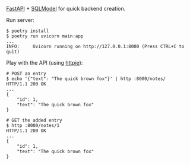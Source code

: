 [FastAPI][fastapi] + [SQLModel][sqlmodel] for quick backend creation.

Run server:

```console
$ poetry install
$ poetry run uvicorn main:app
...
INFO:     Uvicorn running on http://127.0.0.1:8000 (Press CTRL+C to quit)
```

Play with the API (using [httpie][httpie]):

```console
# POST an entry
$ echo '{"text": "The quick brown fox"}' | http :8000/notes/
HTTP/1.1 200 OK
...
{
    "id": 1,
    "text": "The quick brown fox"
}

# GET the added entry
$ http :8000/notes/1
HTTP/1.1 200 OK
...
{
    "id": 1,
    "text": "The quick brown fox"
}
```

[fastapi]: https://github.com/tiangolo/fastapi/
[sqlmodel]: https://github.com/tiangolo/sqlmodel/
[httpie]: https://httpie.io/
